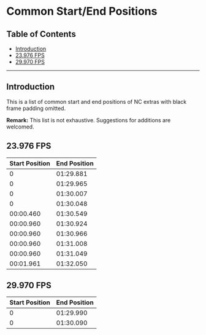 # Common Start/End Positions

## Table of Contents

* [Introduction](#introduction)
* [23.976 FPS](#23976-fps)
* [29.970 FPS](#29970-fps)

---

## Introduction

This is a list of common start and end positions of NC extras with black frame padding omitted.

**Remark:** This list is not exhaustive. Suggestions for additions are welcomed.

## 23.976 FPS

| Start Position | End Position |
| -------------- | ------------ |
| 0              | 01:29.881    |
| 0              | 01:29.965    |
| 0              | 01:30.007    |
| 0              | 01:30.048    |
| 00:00.460      | 01:30.549    |
| 00:00.960      | 01:30.924    |
| 00:00.960      | 01:30.966    |
| 00:00.960      | 01:31.008    |
| 00:00.960      | 01:31.049    |
| 00:01.961      | 01:32.050    |

## 29.970 FPS

| Start Position | End Position |
| -------------- | ------------ |
| 0              | 01:29.990    |
| 0              | 01:30.090    |

